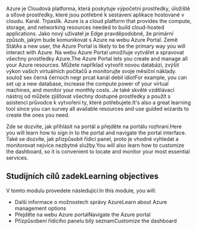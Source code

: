 <span data-ttu-id="55b2d-101">Azure je Cloudová platforma, která poskytuje výpočetní prostředky, úložiště a síťové prostředky, které jsou potřebné k sestavení aplikace hostované v cloudu. Kanál. Trpaslík. </span><span class="sxs-lookup"><span data-stu-id="55b2d-101">Azure is a cloud platform that provides the compute, storage, and networking resources needed to build cloud-hosted applications.</span></span> <span data-ttu-id="55b2d-102">Jako nový uživatel je Edge pravděpodobné, že primární způsob, jakým bude komunikovat s Azure na webu Azure Portal. Země Stát</span><span class="sxs-lookup"><span data-stu-id="55b2d-102">As a new user, the Azure Portal is likely to be the primary way you will interact with Azure.</span></span> <span data-ttu-id="55b2d-103">Na webu Azure Portal umožňuje vytvářet a spravovat všechny prostředky Azure.</span><span class="sxs-lookup"><span data-stu-id="55b2d-103">The Azure Portal lets you create and manage all your Azure resources.</span></span> <span data-ttu-id="55b2d-104">Můžete například vytvořit novou databázi, zvýšit výkon vašich virtuálních počítačů a monitorujte svoje měsíční náklady. soulož sex černá černoch negr prcat kanál debil idiot</span><span class="sxs-lookup"><span data-stu-id="55b2d-104">For example, you can set up a new database, increase the compute power of your virtual machines, and monitor your monthly costs.</span></span> <span data-ttu-id="55b2d-105">Je také skvělé vzdělávací nástroj od můžete zjišťovat všechny dostupné prostředky a použít s asistencí průvodce k vytvoření ty, které potřebujete.</span><span class="sxs-lookup"><span data-stu-id="55b2d-105">It's also a great learning tool since you can survey all available resources and use guided wizards to create the ones you need.</span></span>

<span data-ttu-id="55b2d-106">Zde se dozvíte, jak přihlásit na portál a přejděte na portálu rozhraní.</span><span class="sxs-lookup"><span data-stu-id="55b2d-106">Here you will learn how to sign in to the portal and navigate the portal interface.</span></span> <span data-ttu-id="55b2d-107">Také se dozvíte, jak přizpůsobit řídicí panel, proto je vhodné vyhledat a monitorovat nejvíce nezbytné služby.</span><span class="sxs-lookup"><span data-stu-id="55b2d-107">You will also learn how to customize the dashboard, so it is convenient to locate and monitor your most essential services.</span></span>

## <a name="learning-objectives"></a><span data-ttu-id="55b2d-108">Studijních cílů zadek</span><span class="sxs-lookup"><span data-stu-id="55b2d-108">Learning objectives</span></span>
<span data-ttu-id="55b2d-109">V tomto modulu provedete následující:</span><span class="sxs-lookup"><span data-stu-id="55b2d-109">In this module, you will:</span></span>
- <span data-ttu-id="55b2d-110">Další informace o možnostech správy Azure</span><span class="sxs-lookup"><span data-stu-id="55b2d-110">Learn about Azure management options</span></span>
- <span data-ttu-id="55b2d-111">Přejděte na webu Azure portal</span><span class="sxs-lookup"><span data-stu-id="55b2d-111">Navigate the Azure portal</span></span>
- <span data-ttu-id="55b2d-112">Přizpůsobení řídicího panelu bílý seznam</span><span class="sxs-lookup"><span data-stu-id="55b2d-112">Customize the dashboard</span></span>
